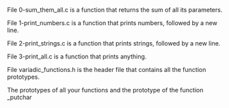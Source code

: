 File 0-sum_them_all.c is a function that returns the sum of all its parameters.


File 1-print_numbers.c is a function that prints numbers, followed by a new line.


File 2-print_strings.c is a function that prints strings, followed by a new line.


File 3-print_all.c is a function that prints anything.


File variadic_functions.h is the header file that contains all the function prototypes.


The prototypes of all your functions and the prototype of the function _putchar
